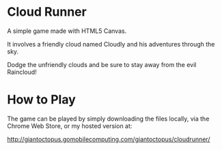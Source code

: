 Cloud Runner
=================

A simple game made with HTML5 Canvas.

It involves a friendly cloud named Cloudly and his adventures through the sky.

Dodge the unfriendly clouds and be sure to stay away from the evil Raincloud!

How to Play
=================

The game can be played by simply downloading the files locally, via the Chrome Web Store, or my hosted version at:

http://giantoctopus.gomobilecomputing.com/giantoctopus/cloudrunner/

